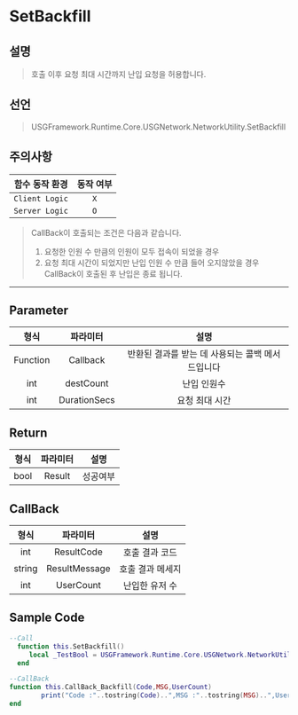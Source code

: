 # SetBackfill

## 설명
> 호출 이후 요청 최대 시간까지 난입 요청을 허용합니다.

## 선언
>USGFramework.Runtime.Core.USGNetwork.NetworkUtility.SetBackfill

## 주의사항
|    **함수 동작 환경**    | **동작 여부** |
|:------------------:|:---------:|
| ```Client Logic``` |  ```X```  |
| ```Server Logic``` |  ```O```  |
> CallBack이 호출되는 조건은 다음과 같습니다.
> 1. 요청한 인원 수 만큼의 인원이 모두 접속이 되었을 경우
> 2. 요청 최대 시간이 되었지만 난입 인원 수 만큼 들어 오지않았을 경우  
> CallBack이 호출된 후 난입은 종료 됩니다.
---

## Parameter
|  **형식**   |   **파라미터**   |           **설명**            |
|:---------:|:------------:|:---------------------------:|
| Function  |   Callback   | 반환된 결과를 받는 데 사용되는 콜백 메서드입니다 |
|    int    |  destCount   |           난입 인원수            |
|    int    | DurationSecs |          요청 최대 시간           |

## Return
| **형식** | **파라미터** | **설명** |
|:------:|:--------:|:------:|
|  bool  |  Result  |  성공여부  |

## CallBack
| **형식** |   **파라미터**    |  **설명**   |
|:------:|:-------------:|:---------:|
|  int   |  ResultCode   | 호출 결과 코드  |
| string | ResultMessage | 호출 결과 메세지 |c
|  int   |   UserCount   | 난입한 유저 수  |

## Sample Code
```lua
--Call
  function this.SetBackfill()
     local _TestBool = USGFramework.Runtime.Core.USGNetwork.NetworkUtility.SetBackfill(this.CallBack_Backfill,2,30)
  end
```
```lua
--CallBack
function this.CallBack_Backfill(Code,MSG,UserCount)
        print("Code :"..tostring(Code)..",MSG :"..tostring(MSG)..",UserCount :"..tostring(UserCount))
end
```